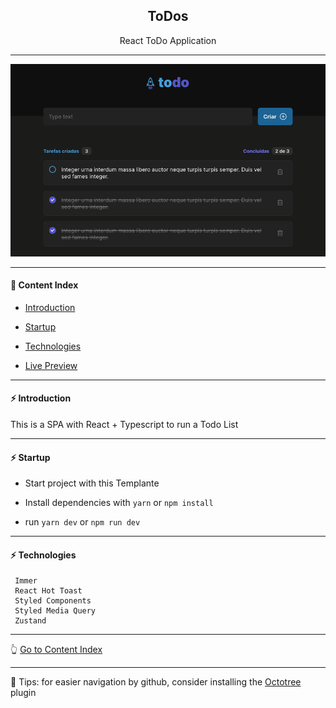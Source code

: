 <h2 align="center">ToDos</h2>
<p align="center">React ToDo Application</p>

---

<p align="center">
  <img src="https://github.com/lipex360x/to-do/blob/main/assets/screen.png" />
</p>

---

#### :bookmark_tabs: Content Index

- [Introduction](#zap-introduction)

- [Startup](#zap-startup)

- [Technologies](#zap-technologies)

- [Live Preview](https://papaya-queijadas-ecb209.netlify.app/)

---

#### :zap: Introduction

This is a SPA with React + Typescript to run a Todo List 

---

#### :zap: Startup

- Start project with this Templante

- Install dependencies with `yarn` or `npm install`

- run `yarn dev` or `npm run dev`

---

#### :zap: Technologies

```
 Immer
 React Hot Toast
 Styled Components
 Styled Media Query
 Zustand
```

---

:point_up_2: [Go to Content Index](#bookmark_tabs-content-index)

---

:pushpin: Tips: for easier navigation by github, consider installing the [Octotree](https://chrome.google.com/webstore/detail/octotree-github-code-tree/bkhaagjahfmjljalopjnoealnfndnagc) plugin

